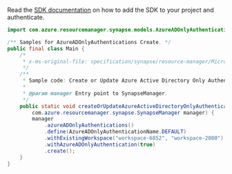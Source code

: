 Read the [SDK documentation](https://github.com/Azure/azure-sdk-for-java/blob/azure-resourcemanager-synapse_1.0.0-beta.2/sdk/synapse/azure-resourcemanager-synapse/README.md) on how to add the SDK to your project and authenticate.

```java
import com.azure.resourcemanager.synapse.models.AzureADOnlyAuthenticationName;

/** Samples for AzureADOnlyAuthentications Create. */
public final class Main {
    /*
     * x-ms-original-file: specification/synapse/resource-manager/Microsoft.Synapse/stable/2021-06-01/examples/CreateOrUpdateAzureADOnlyAuthentication.json
     */
    /**
     * Sample code: Create or Update Azure Active Directory Only Authentication property.
     *
     * @param manager Entry point to SynapseManager.
     */
    public static void createOrUpdateAzureActiveDirectoryOnlyAuthenticationProperty(
        com.azure.resourcemanager.synapse.SynapseManager manager) {
        manager
            .azureADOnlyAuthentications()
            .define(AzureADOnlyAuthenticationName.DEFAULT)
            .withExistingWorkspace("workspace-6852", "workspace-2080")
            .withAzureADOnlyAuthentication(true)
            .create();
    }
}
```
